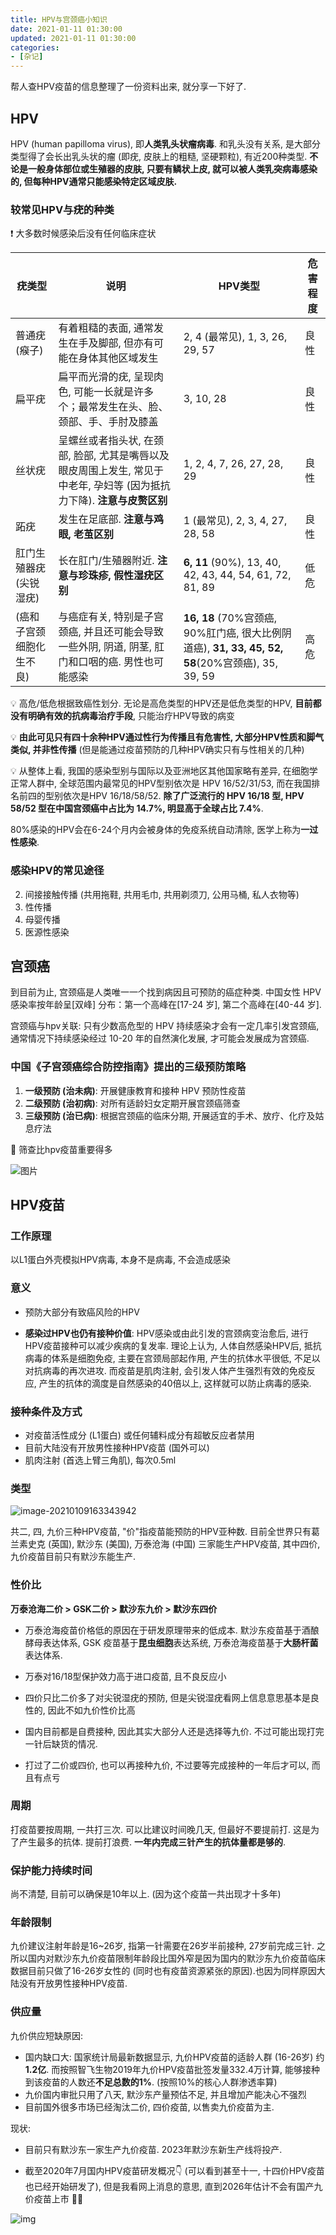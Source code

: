 ```yaml
---
title: HPV与宫颈癌小知识
date: 2021-01-11 01:30:00
updated: 2021-01-11 01:30:00
categories:
- [杂记]
---
```


帮人查HPV疫苗的信息整理了一份资料出来, 就分享一下好了.

<!-- More -->

## HPV

HPV (human papilloma virus), 即**人类乳头状瘤病毒**. 和乳头没有关系, 是大部分类型得了会长出乳头状的瘤 (即疣, 皮肤上的粗糙, 坚硬颗粒), 有近200种类型. **不论是一般身体部位或生殖器的皮肤, 只要有鳞状上皮, 就可以被人类乳突病毒感染的, 但每种HPV通常只能感染特定区域皮肤.**

### 较常见HPV与疣的种类

:exclamation: 大多数时候感染后没有任何临床症状

| 疣类型                   | 说明                                                         | HPV类型                                                      | 危害程度 |
| ------------------------ | ------------------------------------------------------------ | ------------------------------------------------------------ | -------- |
| 普通疣 (瘊子)            | 有着粗糙的表面, 通常发生在手及脚部, 但亦有可能在身体其他区域发生 | 2, 4 (最常见), 1, 3, 26, 29, 57                              | 良性     |
| 扁平疣                   | 扁平而光滑的疣, 呈现肉色, 可能一长就是许多个；最常发生在头、脸、颈部、手、手肘及膝盖 | 3, 10, 28                                                    | 良性     |
| 丝状疣                   | 呈螺丝或者指头状, 在颈部, 脸部, 尤其是嘴唇以及眼皮周围上发生, 常见于中老年, 孕妇等 (因为抵抗力下降). **注意与皮赘区别** | 1, 2, 4, 7, 26, 27, 28, 29                                   | 良性     |
| 跖疣                     | 发生在足底部. **注意与鸡眼, 老茧区别**                       | 1 (最常见), 2, 3, 4, 27, 28, 58                              | 良性     |
| 肛门生殖器疣 (尖锐湿疣)  | 长在肛门/生殖器附近. **注意与珍珠疹, 假性湿疣区别**          | **6, 11** (90%), 13, 40, 42, 43, 44, 54, 61, 72, 81, 89      | 低危     |
| (癌和子宫颈细胞化生不良) | 与癌症有关, 特别是子宫颈癌, 并且还可能会导致一些外阴, 阴道, 阴茎, 肛门和口咽的癌. 男性也可能感染 | **16, 18** (70%宫颈癌, 90%肛门癌, 很大比例阴道癌), **31, 33, 45, 52, 58**(20%宫颈癌), 35, 39, 59 | 高危     |

💡 高危/低危根据致癌性划分. 无论是高危类型的HPV还是低危类型的HPV, **目前都没有明确有效的抗病毒治疗手段**, 只能治疗HPV导致的病变

💡 **由此可见只有四十余种HPV通过性行为传播且有危害性, 大部分HPV性质和脚气类似, 并非性传播** (但是能通过疫苗预防的几种HPV确实只有与性相关的几种)

💡 从整体上看, 我国的感染型别与国际以及亚洲地区其他国家略有差异, 在细胞学正常人群中, 全球范围内最常见的HPV型别依次是 HPV 16/52/31/53, 而在我国排名前四的型别依次是HPV 16/18/58/52. **除了广泛流行的 HPV 16/18 型, HPV 58/52 型在中国宫颈癌中占比为 14.7%, 明显高于全球占比  7.4%**.

80%感染的HPV会在6-24个月内会被身体的免疫系统自动清除, 医学上称为**一过性感染**.

### 感染HPV的常见途径

2. 间接接触传播 (共用拖鞋, 共用毛巾, 共用剃须刀, 公用马桶, 私人衣物等)
2. 性传播
3. 母婴传播
4. 医源性感染

## 宫颈癌

到目前为止, 宫颈癌是人类唯一一个找到病因且可预防的癌症种类. 中国女性 HPV 感染率按年龄呈[双峰] 分布：第一个高峰在[17-24 岁], 第二个高峰在[40-44 岁].

宫颈癌与hpv关联: 只有少数高危型的 HPV 持续感染才会有一定几率引发宫颈癌, 通常情况下持续感染经过 10-20 年的自然演化发展, 才可能会发展成为宫颈癌.

### 中国《子宫颈癌综合防控指南》提出的三级预防策略

1. **一级预防 (治未病)**: 开展健康教育和接种 HPV 预防性疫苗
2. **二级预防 (治初病)**: 对所有适龄妇女定期开展宫颈癌筛查
3. **三级预防 (治已病)**: 根据宫颈癌的临床分期, 开展适宜的手术、放疗、化疗及姑息疗法

🌟 筛查比hpv疫苗重要得多

![图片](HPV与宫颈癌小知识/screening.jpg)

## HPV疫苗

### 工作原理

以L1蛋白外壳模拟HPV病毒, 本身不是病毒, 不会造成感染

### 意义

- 预防大部分有致癌风险的HPV

- **感染过HPV也仍有接种价值**: HPV感染或由此引发的宫颈病变治愈后, 进行HPV疫苗接种可以减少疾病的复发率. 理论上认为, 人体自然感染HPV后, 抵抗病毒的体系是细胞免疫, 主要在宫颈局部起作用, 产生的抗体水平很低, 不足以对抗病毒的再次进攻. 而疫苗是肌肉注射, 会引发人体产生强烈有效的免疫反应, 产生的抗体的滴度是自然感染的40倍以上, 这样就可以防止病毒的感染.


### 接种条件及方式

- 对疫苗活性成分 (L1蛋白) 或任何辅料成分有超敏反应者禁用
- 目前大陆没有开放男性接种HPV疫苗 (国外可以)
- 肌肉注射 (首选上臂三角肌), 每次0.5ml

### 类型

![image-20210109163343942](HPV与宫颈癌小知识/types.png)

共二, 四, 九价三种HPV疫苗, "价"指疫苗能预防的HPV亚种数. 目前全世界只有葛兰素史克 (英国), 默沙东 (美国), 万泰沧海 (中国) 三家能生产HPV疫苗, 其中四价, 九价疫苗目前只有默沙东能生产.

### 性价比

**万泰沧海二价 > GSK二价 > 默沙东九价 > 默沙东四价**

- 万泰沧海疫苗价格低的原因在于研发原理带来的低成本. 默沙东疫苗基于酒酿酵母表达体系, GSK 疫苗基于**昆虫细胞**表达系统, 万泰沧海疫苗基于**大肠杆菌**表达体系.

- 万泰对16/18型保护效力高于进口疫苗, 且不良反应小
- 四价只比二价多了对尖锐湿疣的预防, 但是尖锐湿疣看网上信息意思基本是良性的, 因此不如九价性价比高

- 国内目前都是自费接种, 因此其实大部分人还是选择等九价. 不过可能出现打完一针后缺货的情况.
- 打过了二价或四价, 也可以再接种九价, 不过要等完成接种的一年后才可以, 而且有点亏

### 周期

打疫苗要按周期, 一共打三次. 可以比建议时间晚几天, 但最好不要提前打. 这是为了产生最多的抗体. 提前打浪费. **一年内完成三针产生的抗体量都是够的**.

### 保护能力持续时间

尚不清楚, 目前可以确保是10年以上. (因为这个疫苗一共出现才十多年)

### 年龄限制

九价建议注射年龄是16~26岁, 指第一针需要在26岁半前接种, 27岁前完成三针. 之所以国内对默沙东九价疫苗限制年龄段比国外窄是因为国内的默沙东九价疫苗临床数据目前只做了16-26岁女性的  (同时也有疫苗资源紧张的原因).也因为同样原因大陆没有开放男性接种HPV疫苗.

### 供应量

九价供应短缺原因:

- 国内缺口大: 国家统计局最新数据显示, 九价HPV疫苗的适龄人群 (16-26岁) 约**1.2亿**. 而按照智飞生物2019年九价HPV疫苗批签发量332.4万计算, 能够接种到该疫苗的人数还**不足总数的1%**. (按照10%的核心人群渗透率算)
- 九价国内审批只用了八天, 默沙东产量预估不足, 并且增加产能决心不强烈
- 目前国外很多市场已经淘汰二价, 四价疫苗, 以售卖九价疫苗为主.

现状:

- 目前只有默沙东一家生产九价疫苗. 2023年默沙东新生产线将投产.

- 截至2020年7月国内HPV疫苗研发概况👇 (可以看到甚至十一, 十四价HPV疫苗也已经开始研发了), 但是我看网上消息的意思, 直到2026年估计不会有国产九价疫苗上市 🤦‍♂ ️

![img](HPV与宫颈癌小知识/outline.jpeg)


